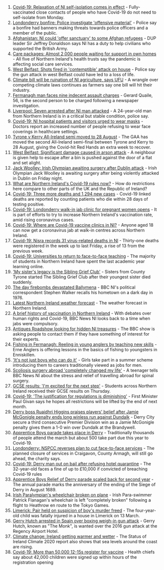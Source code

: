 1. [Covid-19: Relaxation of NI self-isolation comes in effect](https://www.bbc.co.uk/news/uk-northern-ireland-58205347) - Fully-vaccinated close contacts of people who have Covid-19 do not need to self-isolate from Monday.
2. [Londonderry bonfire: Police investigate 'offensive material'](https://www.bbc.co.uk/news/uk-northern-ireland-foyle-west-58228130) - Police say a bonfire had banners making threats towards police officers and a member of the public.
3. [Afghanistan: NI could 'offer sanctuary' to some Afghan refugees](https://www.bbc.co.uk/news/uk-northern-ireland-58228231) - DUP leader Sir Jeffrey Donaldson says NI has a duty to help civilians who supported the British Army.
4. [Care packages: Almost 2,000 people waiting for support in own homes](https://www.bbc.co.uk/news/uk-northern-ireland-58205267) - All five of Northern Ireland's health trusts say the pandemic is affecting social care services.
5. [West Belfast: Shots fired in 'contemptible' attack on house](https://www.bbc.co.uk/news/uk-northern-ireland-58229669) - Police say the gun attack in west Belfast could have led to a loss of life.
6. [Climate bill will be ruination of NI agriculture, says UFU](https://www.bbc.co.uk/news/uk-northern-ireland-58226642) - A wrangle over competing climate laws continues as farmers say one bill will hit their industry.
7. [Fermanagh man faces nine indecent assault charges](https://www.bbc.co.uk/news/uk-northern-ireland-58229670) - Gerard Quaile, 56, is the second person to be charged following a newspaper investigation.
8. [Liverpool: Seven arrested after NI man attacked](https://www.bbc.co.uk/news/uk-northern-ireland-58221966) - A 24-year-old man from Northern Ireland is in a critical but stable condition, police say.
9. [Covid-19: NI hospital patients and visitors urged to wear masks](https://www.bbc.co.uk/news/uk-northern-ireland-58222366) - Doctors report an increased number of people refusing to wear face coverings in healthcare settings.
10. [Tyrone v Kerry All-Ireland semi moved to 28 August](https://www.bbc.co.uk/sport/gaelic-games/58225160) - The GAA has moved the second All-Ireland semi-final between Tyrone and Kerry to 28 August, giving the Covid-hit Red Hands an extra week to recover.
11. [West Belfast: Significant damage caused in arson attack](https://www.bbc.co.uk/news/uk-northern-ireland-58225227) - A neighbour is given help to escape after a bin is pushed against the door of a flat and set alight.
12. [Jack Woolley: Irish Olympian awaiting surgery after Dublin attack](https://www.bbc.co.uk/sport/taekwondo/58216169) - Irish Olympian Jack Woolley is awaiting surgery after being violently attacked in Dublin on Friday night.
13. [What are Northern Ireland's Covid-19 rules now?](https://www.bbc.co.uk/news/uk-northern-ireland-58175159) - How do restrictions here compare to other parts of the UK and the Republic of Ireland?
14. [Covid-19: Three more deaths and 1,294 new cases](https://www.bbc.co.uk/news/uk-northern-ireland-58221967) - Covid-19 linked deaths are reported by counting patients who die within 28 days of testing positive.
15. [Covid-19: Londonderry walk-in jab clinic for pregnant women opens](https://www.bbc.co.uk/news/uk-northern-ireland-58214624) - It is part of efforts to try to increase Northern Ireland's vaccination rate, amid rising coronavirus cases.
16. [Covid-19: Where are Covid-19 vaccine clinics in NI?](https://www.bbc.co.uk/news/uk-northern-ireland-57863840) - Anyone aged 18 can now get a coronavirus jab at walk-in centres across Northern Ireland.
17. [Covid-19: Nisra records 31 virus-related deaths in NI](https://www.bbc.co.uk/news/uk-northern-ireland-58200161) - Thirty-one deaths were registered in the week up to last Friday, a rise of 13 from the previous week.
18. [Covid-19: Universities to return to face-to-face teaching](https://www.bbc.co.uk/news/uk-northern-ireland-58199977) - The majority of students in Northern Ireland have spent the last academic year learning online.
19. ['My sister's legacy is the Sibling Grief Club'](https://www.bbc.co.uk/news/uk-northern-ireland-58175239) - Sisters from County Tyrone started The Sibling Grief Club after their youngest sister died suddenly.
20. [The day firebombs devastated Ballymena](https://www.bbc.co.uk/news/uk-northern-ireland-58171539) - BBC NI's political correspondent Stephen Walker recalls his hometown on a dark day in 1976.
21. [Latest Northern Ireland weather forecast](https://www.bbc.co.uk/news/uk-northern-ireland-26018439) - The weather forecast in Northern Ireland.
22. [A brief history of vaccination in Northern Ireland](https://www.bbc.co.uk/news/uk-northern-ireland-58086919) - With debates over human rights and Covid-19, BBC News NI looks back to a time when jabs were compulsory.
23. [Antiques Roadshow looking for hidden NI treasures](https://www.bbc.co.uk/news/uk-northern-ireland-58161934) - The BBC show is asking people to contact them if they have something of interest for their experts.
24. [Fishing in Fermanagh: Reeling in young anglers by teaching new skills](https://www.bbc.co.uk/news/uk-northern-ireland-58201855) - Erne Anglers is offering lessons in the basics of fishing to youngsters in Enniskillen.
25. ['It's not just boys who can do it'](https://www.bbc.co.uk/news/uk-northern-ireland-58201588) - Girls take part in a summer scheme introducing them to careers traditionally viewed as jobs for men.
26. [Scoliosis surgery abroad 'completely changed my life'](https://www.bbc.co.uk/news/uk-northern-ireland-58191556) - A teenager tells BBC News NI about the stress and relief of travelling abroad for spinal surgery.
27. [GCSE results: 'I'm excited for the next step'](https://www.bbc.co.uk/news/uk-northern-ireland-58188908) - Students across Northern Ireland received their GCSE results on Thursday.
28. [Covid-19: 'The justification for regulations is diminishing'](https://www.bbc.co.uk/news/uk-northern-ireland-58188911) - First Minister Paul Givan says he hopes all restrictions will be lifted by the end of next month.
29. [Derry boss Ruaidhri Higgins praises players' belief after Jamie McGonigle penalty ends long winless run against Dundalk](https://www.bbc.co.uk/sport/football/58224713) - Derry City secure a third consecutive Premier Division win as a Jamie McGonigle penalty gives them a 1-0 win over Dundalk at the Brandywell.
30. [Apprentice Boys parade takes place in Derry](https://www.bbc.co.uk/news/uk-northern-ireland-58205639) - Traditionally thousands of people attend the march but about 500 take part due this year to Covid-19.
31. [Londonderry: NSPCC reverses plan to cut face-to-face services](https://www.bbc.co.uk/news/uk-northern-ireland-foyle-west-58200162) - The planned closure of services in Craigavon, County Armagh, will still go ahead, the charity says.
32. [Covid-19: Derry man out on bail after refusing hotel quarantine](https://www.bbc.co.uk/news/uk-northern-ireland-58176088) - The 32-year-old faces a fine of up to £10,000 if convicted of breaching Covid-19 rules
33. [Apprentice Boys Relief of Derry parade scaled back for second year](https://www.bbc.co.uk/news/uk-northern-ireland-foyle-west-58173471) - The annual parade marks the anniversary of the ending of the Siege of Derry in August 1689.
34. [Irish Paralympian's wheelchair broken on plane](https://www.bbc.co.uk/sport/disability-sport/58214675) - Irish Para-swimmer Patrick Flanagan's wheelchair is left "completely broken" following a flight to Heathrow en route to the Tokyo Games.
35. [Limerick: Pair held on suspicion of boy's murder freed](https://www.bbc.co.uk/news/world-europe-58205640) - The four-year-old child was fatally injured in a house in Limerick on 13 March.
36. [Gerry Hutch arrested in Spain over boxing weigh-in gun attack](https://www.bbc.co.uk/news/world-europe-58195768) - Gerry Hutch, known as "The Monk", is wanted over the 2016 gun attack at the Regency Airport Hotel.
37. [Climate change: Ireland getting warmer and wetter](https://www.bbc.co.uk/news/world-europe-58184287) - The Status of Ireland Climate 2020 report also shows that sea levels around the coast are rising.
38. [Covid-19: More than 50,000 12-15s register for vaccine](https://www.bbc.co.uk/news/world-europe-58184278) - Health chiefs say about 42,000 children were signed up within hours of the registration opening
